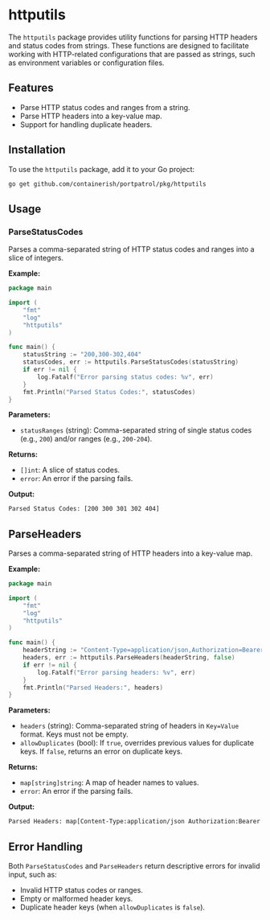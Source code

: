 # httputils

The `httputils` package provides utility functions for parsing HTTP headers and status codes from strings. These functions are designed to facilitate working with HTTP-related configurations that are passed as strings, such as environment variables or configuration files.

## Features

- Parse HTTP status codes and ranges from a string.
- Parse HTTP headers into a key-value map.
- Support for handling duplicate headers.

## Installation

To use the `httputils` package, add it to your Go project:

```sh
go get github.com/containerish/portpatrol/pkg/httputils
```

## Usage

### ParseStatusCodes

Parses a comma-separated string of HTTP status codes and ranges into a slice of integers.

__Example:__

```go
package main

import (
    "fmt"
    "log"
    "httputils"
)

func main() {
    statusString := "200,300-302,404"
    statusCodes, err := httputils.ParseStatusCodes(statusString)
    if err != nil {
        log.Fatalf("Error parsing status codes: %v", err)
    }
    fmt.Println("Parsed Status Codes:", statusCodes)
}
```

__Parameters:__

- `statusRanges` (string): Comma-separated string of single status codes (e.g., `200`) and/or ranges (e.g., `200-204`).

__Returns:__

- `[]int`: A slice of status codes.
- `error`: An error if the parsing fails.

__Output:__

```bash
Parsed Status Codes: [200 300 301 302 404]
```

## ParseHeaders

Parses a comma-separated string of HTTP headers into a key-value map.

__Example:__

```go
package main

import (
    "fmt"
    "log"
    "httputils"
)

func main() {
    headerString := "Content-Type=application/json,Authorization=Bearer token,X-Custom-Header="
    headers, err := httputils.ParseHeaders(headerString, false)
    if err != nil {
        log.Fatalf("Error parsing headers: %v", err)
    }
    fmt.Println("Parsed Headers:", headers)
}
```

__Parameters:__

- `headers` (string): Comma-separated string of headers in `Key=Value` format. Keys must not be empty.
- `allowDuplicates` (bool): If `true`, overrides previous values for duplicate keys. If `false`, returns an error on duplicate keys.

__Returns:__

- `map[string]string`: A map of header names to values.
- `error`: An error if the parsing fails.

__Output:__

```bash
Parsed Headers: map[Content-Type:application/json Authorization:Bearer token X-Custom-Header:]

```

## Error Handling

Both `ParseStatusCodes` and `ParseHeaders` return descriptive errors for invalid input, such as:

- Invalid HTTP status codes or ranges.
- Empty or malformed header keys.
- Duplicate header keys (when `allowDuplicates` is `false`).

